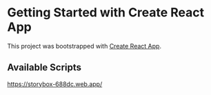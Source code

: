# Getting Started with Create React App

This project was bootstrapped with [Create React App](https://github.com/facebook/create-react-app).

## Available Scripts

https://storybox-688dc.web.app/
